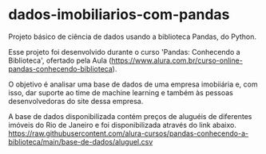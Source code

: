 # dados-imobiliarios-com-pandas
Projeto básico de ciência de dados usando a biblioteca Pandas, do Python.

Esse projeto foi desenvolvido durante o curso 'Pandas: Conhecendo a Biblioteca', ofertado pela Aula (https://www.alura.com.br/curso-online-pandas-conhecendo-biblioteca). 

O objetivo é analisar uma base de dados de uma empresa imobiiária e, com isso, dar suporte ao time de machine learning e também às pessoas desenvolvedoras do site dessa empresa.

A base de dados disponibilizada contém preços de aluguéis de diferentes imóveis do Rio de Janeiro e foi disponibilizada através do link abaixo.
https://raw.githubusercontent.com/alura-cursos/pandas-conhecendo-a-biblioteca/main/base-de-dados/aluguel.csv

